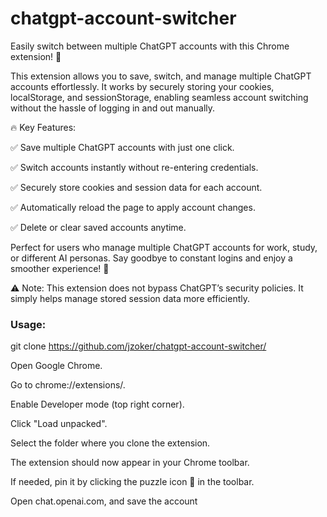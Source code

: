# chatgpt-account-switcher

Easily switch between multiple ChatGPT accounts with this Chrome extension! 🚀

This extension allows you to save, switch, and manage multiple ChatGPT accounts effortlessly. It works by securely storing your cookies, localStorage, and sessionStorage, enabling seamless account switching without the hassle of logging in and out manually.

🔥 Key Features:

✅ Save multiple ChatGPT accounts with just one click.

✅ Switch accounts instantly without re-entering credentials.

✅ Securely store cookies and session data for each account.

✅ Automatically reload the page to apply account changes.

✅ Delete or clear saved accounts anytime.

Perfect for users who manage multiple ChatGPT accounts for work, study, or different AI personas. Say goodbye to constant logins and enjoy a smoother experience! 🎉

⚠️ Note: This extension does not bypass ChatGPT’s security policies. It simply helps manage stored session data more efficiently.

### Usage:
git clone https://github.com/jzoker/chatgpt-account-switcher/

Open Google Chrome.

Go to chrome://extensions/.

Enable Developer mode (top right corner).

Click "Load unpacked".

Select the folder where you clone the extension.

The extension should now appear in your Chrome toolbar.

If needed, pin it by clicking the puzzle icon 🧩 in the toolbar.

Open chat.openai.com, and save the account

